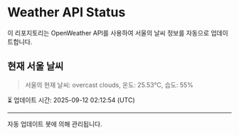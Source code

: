 
# Weather API Status

이 리포지토리는 OpenWeather API를 사용하여 서울의 날씨 정보를 자동으로 업데이트합니다.

## 현재 서울 날씨
> 서울의 현재 날씨: overcast clouds, 온도: 25.53°C, 습도: 55%

⏳ 업데이트 시간: 2025-09-12 02:12:54 (UTC)

---
자동 업데이트 봇에 의해 관리됩니다.
